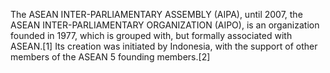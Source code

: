 The ASEAN INTER-PARLIAMENTARY ASSEMBLY (AIPA), until 2007, the ASEAN INTER-PARLIAMENTARY ORGANIZATION (AIPO), is an organization founded in 1977, which is grouped with, but formally associated with ASEAN.[1] Its creation was initiated by Indonesia, with the support of other members of the ASEAN 5 founding members.[2]
